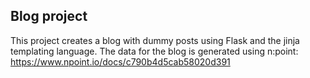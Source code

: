 ## Blog project
This project creates a blog with dummy posts using Flask and the jinja templating language. The data for the blog is generated using n:point: https://www.npoint.io/docs/c790b4d5cab58020d391

